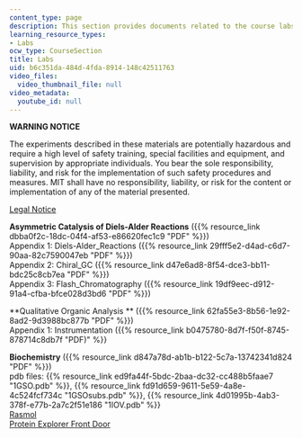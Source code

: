 ```yaml
---
content_type: page
description: This section provides documents related to the course labs.
learning_resource_types:
- Labs
ocw_type: CourseSection
title: Labs
uid: b6c351da-484d-4fda-8914-148c42511763
video_files:
  video_thumbnail_file: null
video_metadata:
  youtube_id: null
---
```


**WARNING NOTICE**

The experiments described in these materials are potentially hazardous and require a high level of safety training, special facilities and equipment, and supervision by appropriate individuals. You bear the sole responsibility, liability, and risk for the implementation of such safety procedures and measures. MIT shall have no responsibility, liability, or risk for the content or implementation of any of the material presented.  
  
[Legal Notice](/terms/)

**Asymmetric Catalysis of Diels-Alder Reactions** ({{% resource_link dbba0f2c-18dc-04f4-af53-e86620fec1c9 "PDF" %}})  
Appendix 1: Diels-Alder\_Reactions ({{% resource_link 29fff5e2-d4ad-c6d7-90aa-82c7590047eb "PDF" %}})  
Appendix 2: Chiral\_GC ({{% resource_link d47e6ad8-8f54-dce3-bb11-bdc25c8cb7ea "PDF" %}})  
Appendix 3: Flash\_Chromatography ({{% resource_link 19df9eec-d912-91a4-cfba-bfce028d3bd6 "PDF" %}})

**Qualitative Organic Analysis ** ({{% resource_link 62fa55e3-8b56-1e92-8ad2-9d3988bc877b "PDF" %}})  
Appendix 1: Instrumentation ({{% resource_link b0475780-8d7f-f50f-8745-878714c8db7f "PDF)" %}}

**Biochemistry** ({{% resource_link d847a78d-ab1b-b122-5c7a-13742341d824 "PDF" %}})  
pdb files: {{% resource_link ed9fa44f-5bdc-2baa-dc32-cc488b5faae7 "1GSO.pdb" %}}, {{% resource_link fd91d659-9611-5e59-4a8e-4c524fcf734c "1GSOsubs.pdb" %}}, {{% resource_link 4d01995b-4ab3-378f-e77b-2a7c2f51e186 "1IOV.pdb" %}}  
[Rasmol](http://www.umass.edu/microbio/rasmol/)  
[Protein Explorer Front Door](http://www.umass.edu/molvis/pipe/protexpl/frntdoor.htm)